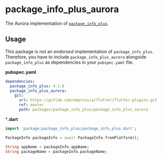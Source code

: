 # package_info_plus_aurora

The Aurora implementation of [`package_info_plus`](https://pub.dev/packages/package_info_plus).

## Usage

This package is not an _endorsed_ implementation of `package_info_plus`.
Therefore, you have to include `package_info_plus_aurora` alongside `package_info_plus` as dependencies in your `pubspec.yaml` file.

**pubspec.yaml**

```yaml
dependencies:
  package_info_plus: 4.1.0
  package_info_plus_aurora:
    git:
      url: https://gitlab.com/omprussia/flutter/flutter-plugins.git
      ref: master
      path: packages/package_info_plus/package_info_plus_aurora
```

***.dart**

```dart
import 'package:package_info_plus/package_info_plus.dart';

PackageInfo packageInfo = await PackageInfo.fromPlatform();

String appName = packageInfo.appName;
String packageName = packageInfo.packageName;
```
